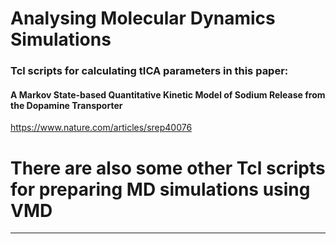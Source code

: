 # Analysing Molecular Dynamics Simulations


### Tcl scripts for calculating tICA parameters in this paper:
####     A Markov State-based Quantitative Kinetic Model of Sodium Release from the Dopamine Transporter

<a href="https://www.nature.com/articles/srep40076">https://www.nature.com/articles/srep40076</a>


# There are also some other Tcl scripts for preparing MD simulations using VMD
------

